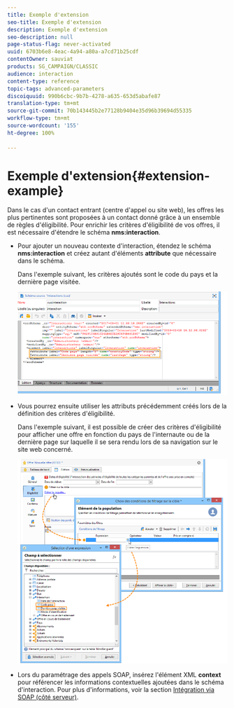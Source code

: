 ```yaml
---
title: Exemple d'extension
seo-title: Exemple d'extension
description: Exemple d'extension
seo-description: null
page-status-flag: never-activated
uuid: 6703b6e8-4eac-4a94-a80a-a7cd71b25cdf
contentOwner: sauviat
products: SG_CAMPAIGN/CLASSIC
audience: interaction
content-type: reference
topic-tags: advanced-parameters
discoiquuid: 990b6cbc-9b7b-4278-a635-653d5abafe87
translation-type: tm+mt
source-git-commit: 70b143445b2e77128b9404e35d96b39694d55335
workflow-type: tm+mt
source-wordcount: '155'
ht-degree: 100%

---
```



# Exemple d&#39;extension{#extension-example}

Dans le cas d&#39;un contact entrant (centre d&#39;appel ou site web), les offres les plus pertinentes sont proposées à un contact donné grâce à un ensemble de règles d&#39;éligibilité. Pour enrichir les critères d&#39;éligibilité de vos offres, il est nécessaire d&#39;étendre le schéma **nms:interaction**.

* Pour ajouter un nouveau contexte d&#39;interaction, étendez le schéma **nms:interaction** et créez autant d&#39;éléments **attribute** que nécessaire dans le schéma.

   Dans l&#39;exemple suivant, les critères ajoutés sont le code du pays et la dernière page visitée.

   ![](assets/s_ncs_configuration_offer_schemas.png)

* Vous pourrez ensuite utiliser les attributs précédemment créés lors de la définition des critères d&#39;éligibilité.

   Dans l&#39;exemple suivant, il est possible de créer des critères d&#39;éligibilité pour afficher une offre en fonction du pays de l&#39;internaute ou de la dernière page sur laquelle il se sera rendu lors de sa navigation sur le site web concerné.

   ![](assets/s_ncs_configuration_offer_context.png)

* Lors du paramétrage des appels SOAP, insérez l&#39;élément XML **context** pour référencer les informations contextuelles ajoutées dans le schéma d&#39;interaction. Pour plus d&#39;informations, voir la section [Intégration via SOAP (côté serveur)](../../interaction/using/integration-via-soap--server-side-.md).

